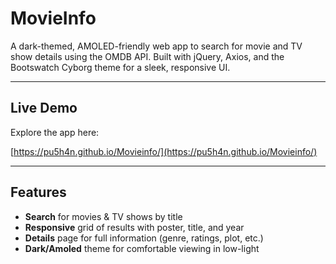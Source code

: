 # MovieInfo

A dark-themed, AMOLED-friendly web app to search for movie and TV show details using the OMDB API. Built with jQuery, Axios, and the Bootswatch Cyborg theme for a sleek, responsive UI.

---

## Live Demo

Explore the app here:

[https://pu5h4n.github.io/Movieinfo/](https://pu5h4n.github.io/Movieinfo/)

---

## Features

- **Search** for movies & TV shows by title  
- **Responsive** grid of results with poster, title, and year  
- **Details** page for full information (genre, ratings, plot, etc.)  
- **Dark/Amoled** theme for comfortable viewing in low-light  
